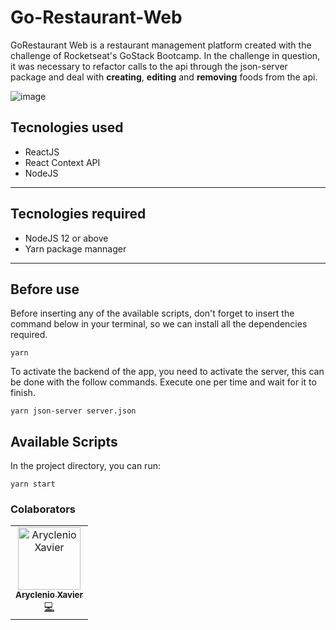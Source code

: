 # Go-Restaurant-Web


GoRestaurant Web is a restaurant management platform created with the challenge of Rocketseat's GoStack Bootcamp. In the challenge in question, it was necessary to refactor calls to the api through the json-server package and deal with **creating**, **editing** and **removing** foods from the api.

![image](https://user-images.githubusercontent.com/31252524/105784004-a0879b80-5f56-11eb-8969-fac1558f64d9.png)

## Tecnologies used

- ReactJS
- React Context API
- NodeJS

---

## Tecnologies required

- NodeJS 12 or above
- Yarn package mannager

---

## Before use

Before inserting any of the available scripts, don't forget to insert the command below in your terminal, so we can install all the dependencies required.

```console
yarn
```

To activate the backend of the app, you need to activate the server, this can be done with the follow commands. Execute one per time and wait for it to finish.

```console
yarn json-server server.json
```

## Available Scripts

In the project directory, you can run:

```console
yarn start
```

### Colaborators

<table>
  <tr>
    <td align="center">
      <a href="http://github.com/aryclenio">
        <img src="https://avatars.githubusercontent.com/aryclenio" width="100px;" alt="Aryclenio Xavier"/>
        <br />
        <sub><b>Aryclenio Xavier</b></sub>
      </a><br />
      <a href="https://github.com/aryclenio/Sculptor/commits?author=aryclenio" title="Code">💻</a>
    </td>
  </tr>
</table>
